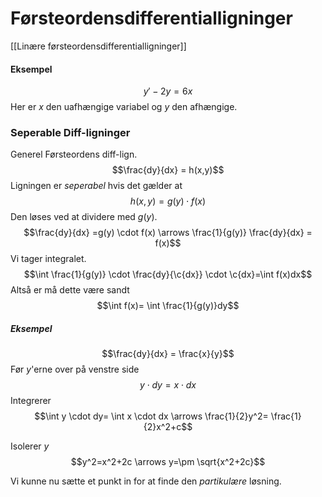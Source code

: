 # Førsteordensdifferentialligninger	
[[Linære førsteordensdifferentialligninger]]

#### Eksempel
$$y' - 2y = 6x$$
Her er $x$ den uafhængige variabel og $y$ den afhængige.

### Seperable Diff-ligninger
Generel Førsteordens diff-lign.
$$\frac{dy}{dx} = h(x,y)$$
Ligningen er *seperabel* hvis det gælder at
$$h(x,y)=g(y) \cdot f(x)$$
Den løses ved at dividere med $g(y)$.
$$\frac{dy}{dx} =g(y) \cdot f(x) \arrows \frac{1}{g(y)} \frac{dy}{dx} = f(x)$$
Vi tager integralet.
$$\int \frac{1}{g(y)} \cdot \frac{dy}{\c{dx}} \cdot  \c{dx}=\int f(x)dx$$
Altså er må dette være sandt
$$\int f(x)= \int \frac{1}{g(y)}dy$$

##### Eksempel
$$\frac{dy}{dx} = \frac{x}{y}$$
Før $y$'erne over på venstre side
$$y \cdot dy= x \cdot dx$$
Integrerer
$$\int y \cdot dy= \int x \cdot dx \arrows \frac{1}{2}y^2= \frac{1}{2}x^2+c$$

Isolerer $y$
$$y^2=x^2+2c \arrows y=\pm \sqrt{x^2+2c}$$

Vi kunne nu sætte et punkt in for at finde den *partikulære* løsning.
